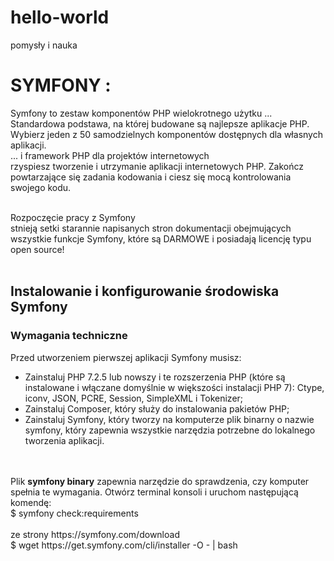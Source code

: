 # hello-world
pomysły i nauka

<h1>
SYMFONY :  </h1>

Symfony to zestaw komponentów PHP wielokrotnego użytku ...<br>
Standardowa podstawa, na której budowane są najlepsze aplikacje PHP. Wybierz jeden z 50 samodzielnych komponentów dostępnych dla własnych aplikacji.<br>
... i framework PHP dla projektów internetowych<br>
rzyspiesz tworzenie i utrzymanie aplikacji internetowych PHP. Zakończ powtarzające się zadania kodowania i ciesz się mocą kontrolowania swojego kodu.
<br><br>

Rozpoczęcie pracy z Symfony<br>
stnieją setki starannie napisanych stron dokumentacji obejmujących wszystkie funkcje Symfony, które są DARMOWE i posiadają licencję typu open source!<br>
<br>

<h2>Instalowanie i konfigurowanie środowiska Symfony</h2>

<h3>Wymagania techniczne</h3>

Przed utworzeniem pierwszej aplikacji Symfony musisz:<br>

- Zainstaluj PHP 7.2.5 lub nowszy i te rozszerzenia PHP (które są instalowane i włączane domyślnie w większości instalacji PHP 7): Ctype, iconv, JSON, PCRE, Session, SimpleXML i Tokenizer;<br>
- Zainstaluj Composer, który służy do instalowania pakietów PHP;<br>
- Zainstaluj Symfony, który tworzy na komputerze plik binarny o nazwie symfony, który zapewnia wszystkie narzędzia potrzebne do lokalnego tworzenia aplikacji.
<br>
<br>
Plik <b>symfony binary</b> zapewnia narzędzie do sprawdzenia, czy komputer spełnia te wymagania. Otwórz terminal konsoli i uruchom następującą komendę:<br>
$  symfony check:requirements
<br><br>
ze strony https://symfony.com/download <br>
$ wget https://get.symfony.com/cli/installer -O - | bash
<br>
